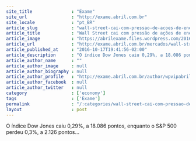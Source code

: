 ```yaml
---
site_title               : "Exame"
site_url                 : "http://exame.abril.com.br"
site_locale              : "pt_BR"
article_slug             : "wall-street-cai-com-pressao-de-acoes-de-energia-e-consumo"
article_title            : "Wall Street cai com pressão de ações de energia e consumo"
article_image            : "https://abrilexame.files.wordpress.com/2016/10/size_960_16_9_wall.jpg?quality=70&strip=all&w=960"
article_url              : "http://exame.abril.com.br/mercados/wall-street-cai-com-pressao-de-acoes-de-energia-e-consumo/"
article_published_at     : "2016-10-17T19:41:56-02:00"
article_description      : "O índice Dow Jones caiu 0,29%, a 18.086 pontos, enquanto o S&P 500 perdeu 0,3%, a 2.126 pontos..."
article_author_name      : ""
article_author_image     : null
article_author_biography : null
article_author_profile   : "http://exame.abril.com.br/author/wpvipabril/"
article_author_facebook  : null
article_author_twitter   : null
category                 : ['economy']
tags                     : ['Exame']
permalink                : "/:categories/wall-street-cai-com-pressao-de-acoes-de-energia-e-consumo/"
layout                   : post
---
```


O índice Dow Jones caiu 0,29%, a 18.086 pontos, enquanto o S&P 500 perdeu 0,3%, a 2.126 pontos...

